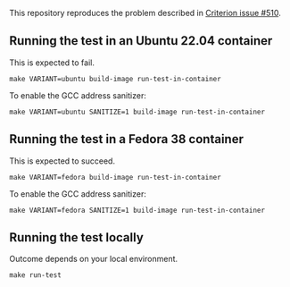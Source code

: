This repository reproduces the problem described in [Criterion issue #510][510].

[510]: https://github.com/Snaipe/Criterion/issues/510

## Running the test in an Ubuntu 22.04 container

This is expected to fail.

```
make VARIANT=ubuntu build-image run-test-in-container
```

To enable the GCC address sanitizer:

```
make VARIANT=ubuntu SANITIZE=1 build-image run-test-in-container
```

## Running the test in a Fedora 38 container

This is expected to succeed.

```
make VARIANT=fedora build-image run-test-in-container
```

To enable the GCC address sanitizer:

```
make VARIANT=fedora SANITIZE=1 build-image run-test-in-container
```

## Running the test locally

Outcome depends on your local environment.

```
make run-test
```
